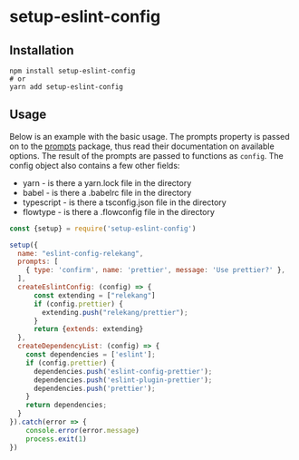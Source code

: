 # setup-eslint-config

## Installation

```
npm install setup-eslint-config
# or
yarn add setup-eslint-config
```

## Usage

Below is an example with the basic usage. The prompts property is passed on to 
the [prompts][] package, thus read their documentation on available options.
The result of the prompts are passed to functions as `config`. The config object
also contains a few other fields:

* yarn - is there a yarn.lock file in the directory
* babel - is there a .babelrc file in the directory
* typescript - is there a tsconfig.json file in the directory
* flowtype - is there a .flowconfig file in the directory

```javascript
const {setup} = require('setup-eslint-config')

setup({
  name: "eslint-config-relekang",
  prompts: [
    { type: 'confirm', name: 'prettier', message: 'Use prettier?' },
  ],
  createEslintConfig: (config) => {
      const extending = ["relekang"]
      if (config.prettier) {
        extending.push("relekang/prettier");
      }
      return {extends: extending}
  },
  createDependencyList: (config) => {
    const dependencies = ['eslint'];
    if (config.prettier) {
      dependencies.push('eslint-config-prettier');
      dependencies.push('eslint-plugin-prettier');
      dependencies.push('prettier');
    }
    return dependencies;
  }
}).catch(error => {
    console.error(error.message)
    process.exit(1)
})
```

[prompts]: https://www.npmjs.com/package/prompts
